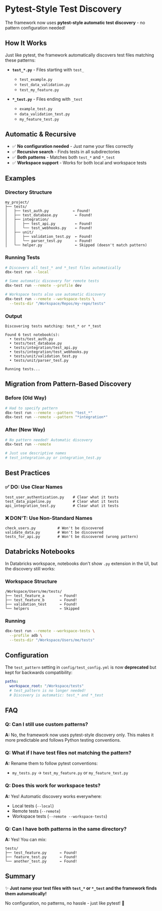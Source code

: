 # Pytest-Style Test Discovery

The framework now uses **pytest-style automatic test discovery** - no pattern configuration needed!

## How It Works

Just like pytest, the framework automatically discovers test files matching these patterns:

- **`test_*.py`** - Files starting with `test_`
  - `test_example.py`
  - `test_data_validation.py`
  - `test_my_feature.py`

- **`*_test.py`** - Files ending with `_test`
  - `example_test.py`
  - `data_validation_test.py`
  - `my_feature_test.py`

## Automatic & Recursive

- ✅ **No configuration needed** - Just name your files correctly
- ✅ **Recursive search** - Finds tests in all subdirectories
- ✅ **Both patterns** - Matches both `test_*` and `*_test`
- ✅ **Workspace support** - Works for both local and workspace tests

## Examples

### Directory Structure

```
my_project/
├── tests/
│   ├── test_auth.py           ← Found!
│   ├── test_database.py        ← Found!
│   ├── integration/
│   │   ├── test_api.py         ← Found!
│   │   └── test_webhooks.py    ← Found!
│   ├── unit/
│   │   ├── validation_test.py  ← Found!
│   │   └── parser_test.py      ← Found!
│   └── helper.py               ← Skipped (doesn't match pattern)
```

### Running Tests

```bash
# Discovers all test_* and *_test files automatically
dbx-test run --local

# Same automatic discovery for remote tests
dbx-test run --remote --profile dev

# Workspace tests also use automatic discovery
dbx-test run --remote --workspace-tests \
  --tests-dir "/Workspace/Repos/my-repo/tests"
```

### Output

```
Discovering tests matching: test_* or *_test

Found 6 test notebook(s):
  • tests/test_auth.py
  • tests/test_database.py
  • tests/integration/test_api.py
  • tests/integration/test_webhooks.py
  • tests/unit/validation_test.py
  • tests/unit/parser_test.py

Running tests...
```

## Migration from Pattern-Based Discovery

### Before (Old Way)
```bash
# Had to specify pattern
dbx-test run --remote --pattern "test_*"
dbx-test run --remote --pattern "*integration*"
```

### After (New Way)
```bash
# No pattern needed! Automatic discovery
dbx-test run --remote

# Just use descriptive names
# test_integration.py or integration_test.py
```

## Best Practices

### ✅ DO: Use Clear Names

```
test_user_authentication.py    # Clear what it tests
test_data_pipeline.py          # Clear what it tests
api_integration_test.py        # Clear what it tests
```

### ❌ DON'T: Use Non-Standard Names

```
check_users.py          # Won't be discovered
validate_data.py        # Won't be discovered
tests_for_api.py        # Won't be discovered (wrong pattern)
```

## Databricks Notebooks

In Databricks workspace, notebooks don't show `.py` extension in the UI, but the discovery still works:

### Workspace Structure
```
/Workspace/Users/me/tests/
├── test_feature_a       ← Found!
├── test_feature_b       ← Found!
├── validation_test      ← Found!
└── helpers              ← Skipped
```

### Running
```bash
dbx-test run --remote --workspace-tests \
  --profile adb \
  --tests-dir "/Workspace/Users/me/tests"
```

## Configuration

The `test_pattern` setting in `config/test_config.yml` is now **deprecated** but kept for backwards compatibility:

```yaml
paths:
  workspace_root: "/Workspace/tests"
  # test_pattern is no longer needed!
  # Discovery is automatic: test_* and *_test
```

## FAQ

### Q: Can I still use custom patterns?
**A:** No, the framework now uses pytest-style discovery only. This makes it more predictable and follows Python testing conventions.

### Q: What if I have test files not matching the pattern?
**A:** Rename them to follow pytest conventions:
- `my_tests.py` → `test_my_feature.py` or `my_feature_test.py`

### Q: Does this work for workspace tests?
**A:** Yes! Automatic discovery works everywhere:
- Local tests (`--local`)
- Remote tests (`--remote`)
- Workspace tests (`--remote --workspace-tests`)

### Q: Can I have both patterns in the same directory?
**A:** Yes! You can mix:
```
tests/
├── test_feature.py      ← Found!
├── feature_test.py      ← Found!
└── another_test.py      ← Found!
```

## Summary

✨ **Just name your test files with `test_*` or `*_test` and the framework finds them automatically!**

No configuration, no patterns, no hassle - just like pytest! 🎉

